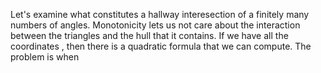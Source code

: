 Let's examine what constitutes a hallway interesection of a finitely many numbers of angles.
Monotonicity lets us not care about the interaction between the triangles and the hull that it contains.
If we have all the coordinates , then there is a quadratic formula that we can compute. The problem is when 
